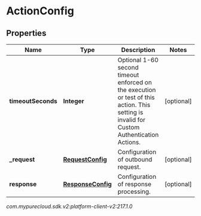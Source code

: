 # ActionConfig


## Properties

| Name | Type | Description | Notes |
| ------------ | ------------- | ------------- | ------------- |
| **timeoutSeconds** | **Integer** | Optional 1-60 second timeout enforced on the execution or test of this action. This setting is invalid for Custom Authentication Actions. |  [optional] |
| **_request** | [**RequestConfig**](RequestConfig) | Configuration of outbound request. |  [optional] |
| **response** | [**ResponseConfig**](ResponseConfig) | Configuration of response processing. |  [optional] |




_com.mypurecloud.sdk.v2:platform-client-v2:217.1.0_
